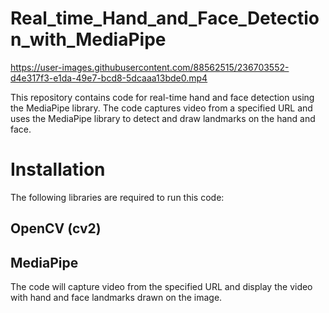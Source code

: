 # Real_time_Hand_and_Face_Detection_with_MediaPipe


https://user-images.githubusercontent.com/88562515/236703552-d4e317f3-e1da-49e7-bcd8-5dcaaa13bde0.mp4



This repository contains code for real-time hand and face detection using the MediaPipe library. The code captures video from a specified URL and uses the MediaPipe library to detect and draw landmarks on the hand and face.

# Installation
The following libraries are required to run this code:

## OpenCV (cv2)
## MediaPipe

The code will capture video from the specified URL and display the video with hand and face landmarks drawn on the image.
